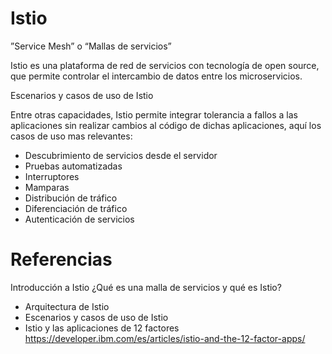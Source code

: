 # Istio

”Service Mesh” o “Mallas de servicios”

Istio es una plataforma de red de servicios con tecnología de open source, que permite controlar el intercambio de datos entre los microservicios. 


Escenarios y casos de uso de Istio

Entre otras capacidades, Istio permite integrar tolerancia a fallos a las aplicaciones sin realizar cambios al código de dichas aplicaciones, aquí los casos de uso mas relevantes:

-    Descubrimiento de servicios desde el servidor
-    Pruebas automatizadas
-    Interruptores
-    Mamparas
-    Distribución de tráfico
-    Diferenciación de tráfico
-    Autenticación de servicios



# Referencias


Introducción a Istio
¿Qué es una malla de servicios y qué es Istio?
- Arquitectura de Istio
- Escenarios y casos de uso de Istio
- Istio y las aplicaciones de 12 factores
https://developer.ibm.com/es/articles/istio-and-the-12-factor-apps/
